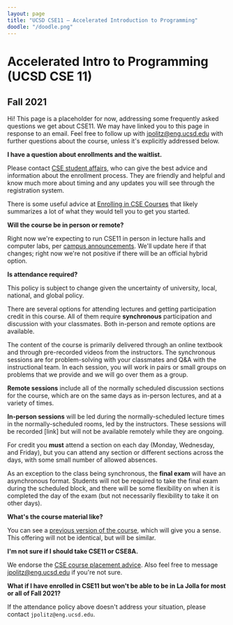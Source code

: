 ```yaml
---
layout: page
title: "UCSD CSE11 – Accelerated Introduction to Programming"
doodle: "/doodle.png"
---
```


# Accelerated Intro to Programming (UCSD CSE 11)
## Fall 2021

Hi! This page is a placeholder for now, addressing some frequently asked
questions we get about CSE11. We may have linked you to this page in response
to an email. Feel free to follow up with jpolitz@eng.ucsd.edu with further
questions about the course, unless it's explicitly addressed below.

**I have a question about enrollments and the waitlist.**

Please contact [CSE student
affairs](https://cse.ucsd.edu/undergraduate/undergraduate/advising/cse-student-affairs-office-hours),
who can give the best advice and information about the enrollment process. They
are friendly and helpful and know much more about timing and any updates you
will see through the registration system.

There is some useful advice at [Enrolling in CSE
Courses](https://cse.ucsd.edu/undergraduate/courses/enrolling-cse-courses) that
likely summarizes a lot of what they would tell you to get you started.

**Will the course be in person or remote?**

Right now we're expecting to run CSE11 in person in lecture halls and computer
labs, per [campus
announcements](https://adminrecords.ucsd.edu/Notices/2021/2021-4-5-3.html?_ga=2.68189841.1679226630.1617638163-1407889900.1563300100).
We'll update here if that changes; right now we're not positive if there will
be an official hybrid option.

**Is attendance required?**

This policy is subject to change given the uncertainty of university, local,
national, and global policy.

There are several options for attending lectures and getting participation
credit in this course. All of them require **synchronous** participation and
discussion with your classmates. Both in-person and remote options are
available.

The content of the course is primarily delivered through an online textbook and
through pre-recorded videos from the instructors. The synchronous sessions are
for problem-solving with your classmates and Q&A with the instructional team.
In each session, you will work in pairs or small groups on problems that we
provide and we will go over them as a group.

**Remote sessions** include all of the normally scheduled discussion sections for the
course, which are on the same days as in-person lectures, and at a variety of
times.

**In-person sessions** will be led during the normally-scheduled lecture times in the normally-scheduled
rooms, led by the instructors. These sessions will be recorded [link] but
will not be available remotely while they are ongoing.

For credit you **must** attend a section on each day (Monday, Wednesday, and
Friday), but you can attend any section or different sections across the days,
with some small number of allowed absences.

As an exception to the class being synchronous, the **final exam** will have an
asynchronous format. Students will not be required to take the final exam
during the scheduled block, and there will be some flexibility on when it is
completed the day of the exam (but not necessarily flexibility to take it on
other days).

**What's the course material like?**

You can see a [previous version of the
course](https://ucsd-cse11-s20.github.io/), which will give you a sense. This
offering will not be identical, but will be similar.

**I'm not sure if I should take CSE11 or CSE8A.**

We endorse the [CSE course placement
advice](https://cse.ucsd.edu/index.php/undergraduate/courses/cse-course-placement-advice).
Also feel free to message jpolitz@eng.ucsd.edu if you're not sure.

**What if I have enrolled in CSE11 but won't be able to be in La Jolla for most
or all of Fall 2021?**

If the attendance policy above doesn't address your situation, please contact
`jpolitz@eng.ucsd.edu`.


